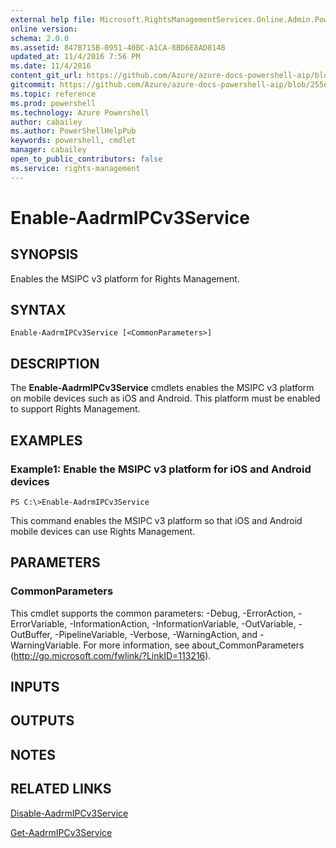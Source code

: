 ```yaml
---
external help file: Microsoft.RightsManagementServices.Online.Admin.PowerShell.dll-Help.xml
online version:
schema: 2.0.0
ms.assetid: 847B715B-0951-40BC-A1CA-8BD6E8AD8148
updated_at: 11/4/2016 7:56 PM
ms.date: 11/4/2016
content_git_url: https://github.com/Azure/azure-docs-powershell-aip/blob/live/Azure%20Information%20Protection/AADRM/vlatest/Enable-AadrmIPCv3Service.md
gitcommit: https://github.com/Azure/azure-docs-powershell-aip/blob/255ddad98222233495954a5753e4e2da2f26bc6d/Azure%20Information%20Protection/AADRM/vlatest/Enable-AadrmIPCv3Service.md
ms.topic: reference
ms.prod: powershell
ms.technology: Azure Powershell
author: cabailey
ms.author: PowerShellHelpPub
keywords: powershell, cmdlet
manager: cabailey
open_to_public_contributors: false
ms.service: rights-management
---
```


# Enable-AadrmIPCv3Service

## SYNOPSIS
Enables the MSIPC v3 platform for Rights Management.

## SYNTAX

```
Enable-AadrmIPCv3Service [<CommonParameters>]
```

## DESCRIPTION
The **Enable-AadrmIPCv3Service** cmdlets enables the MSIPC v3 platform on mobile devices such as iOS and Android.
This platform must be enabled to support Rights Management.

## EXAMPLES

### Example1: Enable the MSIPC v3 platform for iOS and Android devices
```
PS C:\>Enable-AadrmIPCv3Service
```

This command enables the MSIPC v3 platform so that iOS and Android mobile devices can use Rights Management.

## PARAMETERS

### CommonParameters
This cmdlet supports the common parameters: -Debug, -ErrorAction, -ErrorVariable, -InformationAction, -InformationVariable, -OutVariable, -OutBuffer, -PipelineVariable, -Verbose, -WarningAction, and -WarningVariable. For more information, see about_CommonParameters (http://go.microsoft.com/fwlink/?LinkID=113216).

## INPUTS

## OUTPUTS

## NOTES

## RELATED LINKS

[Disable-AadrmIPCv3Service](xref:AADRM/vlatest/Disable-AadrmIPCv3Service.md)

[Get-AadrmIPCv3Service](xref:AADRM/vlatest/Get-AadrmIPCv3Service.md)

